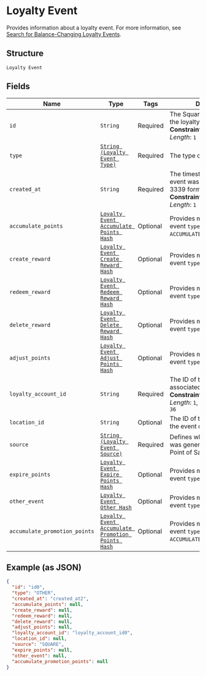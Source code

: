 
# Loyalty Event

Provides information about a loyalty event.
For more information, see [Search for Balance-Changing Loyalty Events](https://developer.squareup.com/docs/loyalty-api/loyalty-events).

## Structure

`Loyalty Event`

## Fields

| Name | Type | Tags | Description |
|  --- | --- | --- | --- |
| `id` | `String` | Required | The Square-assigned ID of the loyalty event.<br>**Constraints**: *Minimum Length*: `1` |
| `type` | [`String (Loyalty Event Type)`](../../doc/models/loyalty-event-type.md) | Required | The type of the loyalty event. |
| `created_at` | `String` | Required | The timestamp when the event was created, in RFC 3339 format.<br>**Constraints**: *Minimum Length*: `1` |
| `accumulate_points` | [`Loyalty Event Accumulate Points Hash`](../../doc/models/loyalty-event-accumulate-points.md) | Optional | Provides metadata when the event `type` is `ACCUMULATE_POINTS`. |
| `create_reward` | [`Loyalty Event Create Reward Hash`](../../doc/models/loyalty-event-create-reward.md) | Optional | Provides metadata when the event `type` is `CREATE_REWARD`. |
| `redeem_reward` | [`Loyalty Event Redeem Reward Hash`](../../doc/models/loyalty-event-redeem-reward.md) | Optional | Provides metadata when the event `type` is `REDEEM_REWARD`. |
| `delete_reward` | [`Loyalty Event Delete Reward Hash`](../../doc/models/loyalty-event-delete-reward.md) | Optional | Provides metadata when the event `type` is `DELETE_REWARD`. |
| `adjust_points` | [`Loyalty Event Adjust Points Hash`](../../doc/models/loyalty-event-adjust-points.md) | Optional | Provides metadata when the event `type` is `ADJUST_POINTS`. |
| `loyalty_account_id` | `String` | Required | The ID of the [loyalty account](../../doc/models/loyalty-account.md) associated with the event.<br>**Constraints**: *Minimum Length*: `1`, *Maximum Length*: `36` |
| `location_id` | `String` | Optional | The ID of the [location](../../doc/models/location.md) where the event occurred. |
| `source` | [`String (Loyalty Event Source)`](../../doc/models/loyalty-event-source.md) | Required | Defines whether the event was generated by the Square Point of Sale. |
| `expire_points` | [`Loyalty Event Expire Points Hash`](../../doc/models/loyalty-event-expire-points.md) | Optional | Provides metadata when the event `type` is `EXPIRE_POINTS`. |
| `other_event` | [`Loyalty Event Other Hash`](../../doc/models/loyalty-event-other.md) | Optional | Provides metadata when the event `type` is `OTHER`. |
| `accumulate_promotion_points` | [`Loyalty Event Accumulate Promotion Points Hash`](../../doc/models/loyalty-event-accumulate-promotion-points.md) | Optional | Provides metadata when the event `type` is `ACCUMULATE_PROMOTION_POINTS`. |

## Example (as JSON)

```json
{
  "id": "id0",
  "type": "OTHER",
  "created_at": "created_at2",
  "accumulate_points": null,
  "create_reward": null,
  "redeem_reward": null,
  "delete_reward": null,
  "adjust_points": null,
  "loyalty_account_id": "loyalty_account_id0",
  "location_id": null,
  "source": "SQUARE",
  "expire_points": null,
  "other_event": null,
  "accumulate_promotion_points": null
}
```

